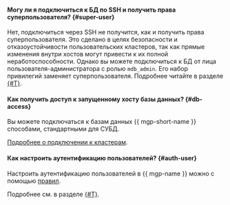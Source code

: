 #### Могу ли я подключиться к БД по SSH и получить права суперпользователя? {#super-user}

Нет, подключиться через SSH не получится, как и получить права суперпользователя. Это сделано в целях безопасности и отказоустойчивости пользовательских кластеров, так как прямые изменения внутри хостов могут привести к их полной неработоспособности. Однако вы можете подключиться к БД от лица пользователя-администратора с ролью `mdb_admin`. Его набор привилегий заменяет суперпользователя. Подробнее читайте в разделе [{#T}](../../managed-greenplum/concepts/cluster-users.md#mdb_admin).

#### Как получить доступ к запущенному хосту базы данных? {#db-access}

Вы можете подключаться к базам данных {{ mgp-short-name }} способами, стандартными для СУБД.

[Подробнее о подключении к кластерам](../../managed-greenplum/operations/connect.md).

#### Как настроить аутентификацию пользователей? {#auth-user}

Настроить аутентификацию пользователей в {{ mgp-name }} можно с помощью [правил](../../managed-greenplum/operations/user-auth-rules.md).

Подробнее см. в разделе [{#T}](../../managed-greenplum/concepts/user-authentication.md).
